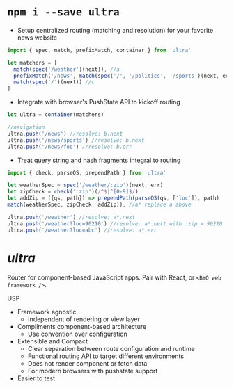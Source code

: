 # ` npm i --save ultra `

- Setup centralized routing (matching and resolution) for your favorite news website
```JavaScript
import { spec, match, prefixMatch, container } from 'ultra'

let matchers = [
  match(spec('/weather')(next)), //a
  prefixMatch('/news', match(spec('/', '/politics', '/sports')(next, err))), //b
  match(spec('/')(next)) //c
]
```

- Integrate with browser's PushState API to kickoff routing

```JavaScript
let ultra = container(matchers)

//navigation
ultra.push('/news') //resolve: b.next
ultra.push('/news/sports') //resolve: b.next
ultra.push('/news/foo') //resolve: b.err
```
- Treat query string and hash fragments integral to routing

```JavaScript
import { check, parseQS, prependPath } from 'ultra'

let weatherSpec = spec('/weather/:zip')(next, err)
let zipCheck = check(':zip')(/^$|^[0-9]$/)
let addZip = ({qs, path}) => prependPath(parseQS(qs, ['loc']), path)
match(weatherSpec, zipCheck, addZip)), //a* replace a above 

ultra.push('/weather') //resolve: a*.next
ultra.push('/weather?loc=90210') //resolve: a*.next with :zip = 90210
ultra.push('/weather?loc=abc') //resolve: a*.err

```

# _ultra_

Router for component-based JavaScript apps. Pair with React, or `<BYO web framework />`.


USP
- Framework agnostic
  - Independent of rendering or view layer
- Compliments component-based architecture
  - Use convention over configuration
- Extensible and Compact
  - Clear separation between route configuration and runtime
  - Functional routing API to target different environments
  - Does not render component or fetch data
  - For modern browsers with pushstate support
- Easier to test
  
